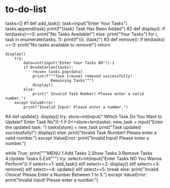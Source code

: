 # to-do-list
tasks=[]
#1
def add_task():
    task=input("Enter Your Tasks")
    tasks.append(task)
    print(f"{task} Task Has Been Added")
#2
def display():
    if len(tasks)==0:
        print("No Tasks Available!")
    else:
        print("Your Tasks")
        for i, task in enumerate(tasks, 1):
            print(f"{i}. {task}")
#3
def remove():
    if len(tasks) == 0:
        print("No tasks available to remove!")
        return
    
    display()
	    try:
	        data=int(input("Enter Your Tasks NO"))-1
	        if 0<=data<len(tasks):
	            reuse= tasks.pop(data)
	            print(f"""Task {reuse} removed successfully!
	                    Remaining Tasks""")
	            display()    
	        else:
	            print(" Invalid Task Number! Please enter a valid number.")
	    except ValueError:
	        print("Invalid Input! Please enter a number.")
#4
def update():
    display()
    try:
        store=int(input(" Which Task Do You Want to Update? Enter Task No"))-1
        if 0<=store<len(tasks):
            new_task = input("Enter the updated task: ")
            tasks[store] = new_task
            print("Task updated successfully!")
            display()
        else:
            print("Invalid Task Number! Please enter a valid number.")
    except ValueError:
        print("Invalid Input! Please enter a number.")

while True:
    print("""MENU
1.Add Tasks
2.Show Tasks
3.Remove Tasks
4.Update Tasks
5.Exit""")
    try:
        select=int(input("Enter Tasks NO You Wanna Perform"))
        if select==1:
                add_task()
        elif select==2:
                display()
        elif select==3:
                remove()
        elif select==4:
                update()
        elif select==5:
                break
        else:
                print("Invalid Choice! Please Enter a Number Between 1 to 5.")
    except ValueError:
        print("Invalid Input! Please enter a number.")
